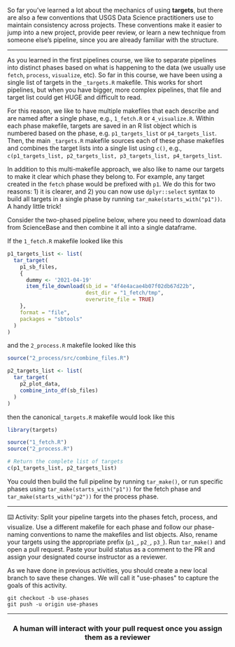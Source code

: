 
So far you’ve learned a lot about the mechanics of using **targets**, but there are also a few conventions that USGS Data Science practitioners use to maintain consistency across projects. These conventions make it easier to jump into a new project, provide peer review, or learn a new technique from someone else’s pipeline, since you are already familiar with the structure.

---

As you learned in the first pipelines course, we like to separate pipelines into distinct phases based on what is happening to the data (we usually use `fetch`, `process`, `visualize`, etc). So far in this course, we have been using a single list of targets in the `_targets.R` makefile. This works for short pipelines, but when you have bigger, more complex pipelines, that file and target list could get HUGE and difficult to read. 

For this reason, we like to have multiple makefiles that each describe and are named after a single phase, e.g., `1_fetch.R` or `4_visualize.R`. Within each phase makefile, targets are saved in an R list object which is numbered based on the phase, e.g. `p1_targets_list` or `p4_targets_list`. Then, the main `_targets.R` makefile sources each of these phase makefiles and combines the target lists into a single list using `c()`, e.g., `c(p1_targets_list, p2_targets_list, p3_targets_list, p4_targets_list`.

In addition to this multi-makefile approach, we also like to name our targets to make it clear which phase they belong to. For example, any target created in the `fetch` phase would be prefixed with `p1`. We do this for two reasons: 1) it is clearer, and 2) you can now use `dplyr::select` syntax to build all targets in a single phase by running `tar_make(starts_with("p1"))`. A handy little trick!

Consider the two-phased pipeline below, where you need to download data from ScienceBase and then combine it all into a single dataframe.

If the `1_fetch.R` makefile looked like this
```r
p1_targets_list <- list(
  tar_target(
    p1_sb_files,
    {
      dummy <- '2021-04-19'
      item_file_download(sb_id = "4f4e4acae4b07f02db67d22b", 
                         dest_dir = "1_fetch/tmp",
                         overwrite_file = TRUE)
    },
    format = "file",
    packages = "sbtools"
  )
)
```

and the `2_process.R` makefile looked like this
```r
source("2_process/src/combine_files.R")

p2_targets_list <- list(
  tar_target(
    p2_plot_data, 
    combine_into_df(sb_files)
  )
)
```

then the canonical`_targets.R` makefile would look like this
```r
library(targets)

source("1_fetch.R")
source("2_process.R")

# Return the complete list of targets
c(p1_targets_list, p2_targets_list)
```

You could then build the full pipeline by running `tar_make()`, or run specific phases using `tar_make(starts_with("p1"))` for the fetch phase and `tar_make(starts_with("p2"))` for the process phase.

---

:keyboard: Activity: Split your pipeline targets into the phases fetch, process, and visualize. Use a different makefile for each phase and follow our phase-naming conventions to name the makefiles and list objects. Also, rename your targets using the appropriate prefix (`p1_`, `p2_`, `p3_`). Run `tar_make()` and open a pull request. Paste your build status as a comment to the PR and assign your designated course instructor as a reviewer. 

As we have done in previous activities, you should create a new local branch to save these changes. We will call it "use-phases" to capture the goals of this activity.

```
git checkout -b use-phases
git push -u origin use-phases
```

<hr>
<h3 align="center">A human will interact with your pull request once you assign them as a reviewer</h3>
